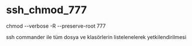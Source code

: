 # ssh_chmod_777


chmod --verbose -R --preserve-root 777

ssh commander ile tüm dosya ve klasörlerin listelenelerek yetkilendirilmesi
